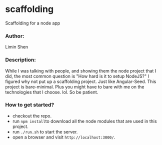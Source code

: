 scaffolding
===========

Scaffolding for a node app

### Author:
  Limin Shen

### Description:
  While I was talking with people, and showing them the node project that I did, the most common question is "How hard is it to setup NodeJS?"
  I figured why not put up a scaffolding project.  Just like Angular-Seed.
  This project is bare-minimal. Plus you might have to bare with me on the technologies that I choose.  lol.  So be patient. 

### How to get started?
- checkout the repo.
- run ```npm install```to download all the node modules that are used in this project.
- run ```./run.sh``` to start the server.
- open a browser and visit ```http://localhost:3000/```.